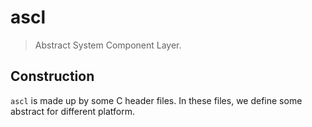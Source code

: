 # ascl
> Abstract System Component Layer.

## Construction
`ascl` is made up by some C header files. In these files, we define some abstract for different platform.

